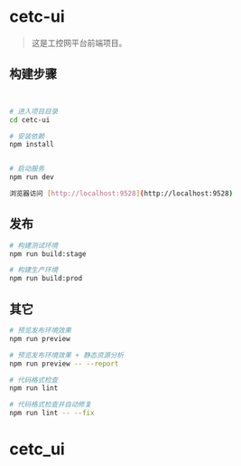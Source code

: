 # cetc-ui

> 这是工控网平台前端项目。



## 构建步骤

```bash


# 进入项目目录
cd cetc-ui

# 安装依赖
npm install


# 启动服务
npm run dev

浏览器访问 [http://localhost:9528](http://localhost:9528)

```


## 发布

```bash
# 构建测试环境
npm run build:stage

# 构建生产环境
npm run build:prod
```

## 其它

```bash
# 预览发布环境效果
npm run preview

# 预览发布环境效果 + 静态资源分析
npm run preview -- --report

# 代码格式检查
npm run lint

# 代码格式检查并自动修复
npm run lint -- --fix
```

# cetc_ui
